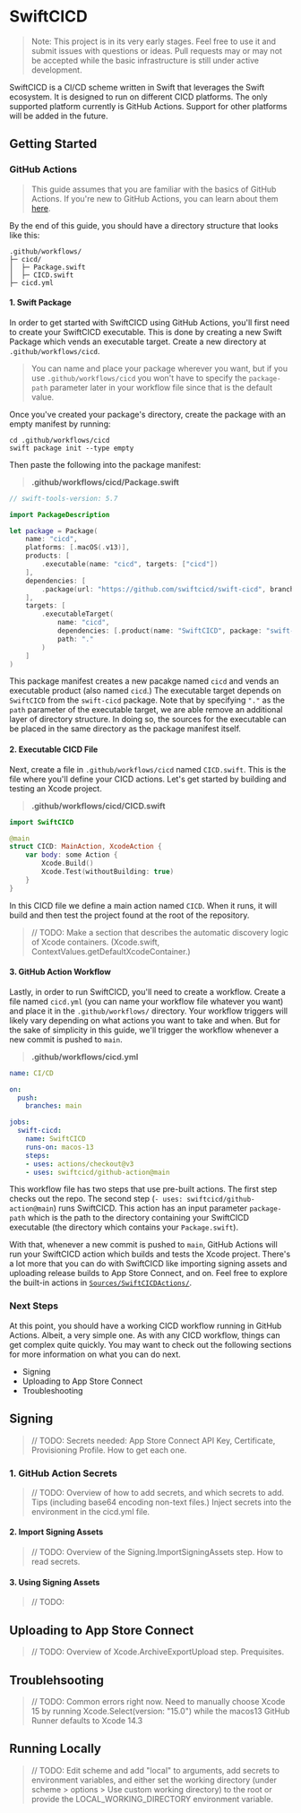 # SwiftCICD

> Note: This project is in its very early stages. Feel free to use it and submit issues with questions or ideas. Pull requests may or may not be accepted while the basic infrastructure is still under active development. 

SwiftCICD is a CI/CD scheme written in Swift that leverages the Swift ecosystem. It is designed to run on different CICD platforms. The only supported platform currently is GitHub Actions. Support for other platforms will be added in the future.

## Getting Started

### GitHub Actions

> This guide assumes that you are familiar with the basics of GitHub Actions. If you're new to GitHub Actions, you can learn about them [here](https://docs.github.com/actions).

By the end of this guide, you should have a directory structure that looks like this:

```
.github/workflows/
├─ cicd/
│  ├─ Package.swift
│  ├─ CICD.swift
├─ cicd.yml
```   

#### 1. Swift Package

In order to get started with SwiftCICD using GitHub Actions, you'll first need to create your SwiftCICD executable. This is done by creating a new Swift Package which vends an executable target. Create a new directory at `.github/workflows/cicd`. 

> You can name and place your package wherever you want, but if you use `.github/workflows/cicd` you won't have to specify the `package-path` parameter later in your workflow file since that is the default value.

Once you've created your package's directory, create the package with an empty manifest by running:

```
cd .github/workflows/cicd
swift package init --type empty
```

Then paste the following into the package manifest:

> **.github/workflows/cicd/Package.swift**

```swift
// swift-tools-version: 5.7

import PackageDescription

let package = Package(
    name: "cicd",
    platforms: [.macOS(.v13)],
    products: [
        .executable(name: "cicd", targets: ["cicd"])
    ],
    dependencies: [
        .package(url: "https://github.com/swiftcicd/swift-cicd", branch: "main")
    ],
    targets: [
        .executableTarget(
            name: "cicd",
            dependencies: [.product(name: "SwiftCICD", package: "swift-cicd")],
            path: "."
        )
    ]
)
```

This package manifest creates a new pacakge named `cicd` and vends an executable product (also named `cicd`.) The executable target depends on `SwiftCICD` from the `swift-cicd` package. Note that by specifying `"."` as the `path` parameter of the executable target, we are able remove an additional layer of directory structure. In doing so, the sources for the executable can be placed in the same directory as the package manifest itself.

#### 2. Executable CICD File

Next, create a file in `.github/workflows/cicd` named `CICD.swift`. This is the file where you'll define your CICD actions. Let's get started by building and testing an Xcode project.

> **.github/workflows/cicd/CICD.swift**
```swift
import SwiftCICD

@main
struct CICD: MainAction, XcodeAction {
    var body: some Action {
        Xcode.Build()
        Xcode.Test(withoutBuilding: true)
    }
}
```

In this CICD file we define a main action named `CICD`. When it runs, it will build and then test the project found at the root of the repository.

> // TODO: Make a section that describes the automatic discovery logic of Xcode containers. (Xcode.swift, ContextValues.getDefaultXcodeContainer.)

#### 3. GitHub Action Workflow

Lastly, in order to run SwiftCICD, you'll need to create a workflow. Create a file named `cicd.yml` (you can name your workflow file whatever you want) and place it in the `.github/workflows/` directory. Your workflow triggers will likely vary depending on what actions you want to take and when. But for the sake of simplicity in this guide, we'll trigger the workflow whenever a new commit is pushed to `main`. 


> **.github/workflows/cicd.yml**
```yaml
name: CI/CD

on:
  push:
    branches: main

jobs:
  swift-cicd:
    name: SwiftCICD
    runs-on: macos-13
    steps:
    - uses: actions/checkout@v3
    - uses: swiftcicd/github-action@main
```

This workflow file has two steps that use pre-built actions. The first step checks out the repo. The second step (`- uses: swiftcicd/github-action@main`) runs SwiftCICD. This action has an input parameter `package-path` which is the path to the directory containing your SwiftCICD executable (the directory which contains your `Package.swift`).

With that, whenever a new commit is pushed to `main`, GitHub Actions will run your SwiftCICD action which builds and tests the Xcode project. There's a lot more that you can do with SwiftCICD like importing signing assets and uploading release builds to App Store Connect, and on. Feel free to explore the built-in actions in [`Sources/SwiftCICDActions/`](/Sources/SwiftCICDActions/). 

### Next Steps

At this point, you should have a working CICD workflow running in GitHub Actions. Albeit, a very simple one. As with any CICD workflow, things can get complex quite quickly. You may want to check out the following sections for more information on what you can do next.

- Signing
- Uploading to App Store Connect
- Troubleshooting

## Signing

> // TODO: Secrets needed: App Store Connect API Key, Certificate, Provisioning Profile. How to get each one.

### 1. GitHub Action Secrets

> // TODO: Overview of how to add secrets, and which secrets to add. Tips (including base64 encoding non-text files.) Inject secrets into the environment in the cicd.yml file.

#### 2. Import Signing Assets

> // TODO: Overview of the Signing.ImportSigningAssets step. How to read secrets.

#### 3. Using Signing Assets

> // TODO:

## Uploading to App Store Connect

> // TODO: Overview of Xcode.ArchiveExportUpload step. Prequisites.

## Troublehsooting

> // TODO: Common errors right now. Need to manually choose Xcode 15 by running Xcode.Select(version: "15.0") while the macos13 GitHub Runner defaults to Xcode 14.3


## Running Locally

> // TODO: Edit scheme and add "local" to arguments, add secrets to environment variables, and either set the working directory (under scheme > options > Use custom working directory) to the root or provide the LOCAL_WORKING_DIRECTORY environment variable.
